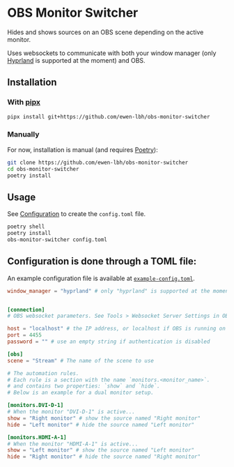 # OBS Monitor Switcher

Hides and shows sources on an OBS scene depending on the active monitor.

Uses websockets to communicate with both your window manager (only [Hyprland](https://hyprland.org) is supported at the moment) and OBS.

## Installation

### With [pipx](https://pipx.pypa.io/)

```bash
pipx install git+https://github.com/ewen-lbh/obs-monitor-switcher
```

### Manually

For now, installation is manual (and requires [Poetry](https://python-poetry.org/)):

```bash
git clone https://github.com/ewen-lbh/obs-monitor-switcher
cd obs-monitor-switcher
poetry install
```

## Usage

See [Configuration](#configuration) to create the `config.toml` file.

```bash
poetry shell
poetry install
obs-monitor-switcher config.toml
```

## Configuration is done through a TOML file:

An example configuration file is available at [`example-config.toml`](./example-config.toml).

```toml
window_manager = "hyprland" # only "hyprland" is supported at the moment


[connection]
# OBS websocket parameters. See Tools > Websocket Server Settings in OBS

host = "localhost" # the IP address, or localhost if OBS is running on the same machine
port = 4455
password = "" # use an empty string if authentication is disabled

[obs]
scene = "Stream" # The name of the scene to use

# The automation rules.
# Each rule is a section with the name `monitors.<monitor_name>`.
# and contains two properties: `show` and `hide`.
# Below is an example for a dual monitor setup.

[monitors.DVI-D-1]
# When the monitor "DVI-D-1" is active...
show = "Right monitor" # show the source named "Right monitor"
hide = "Left monitor" # hide the source named "Left monitor"

[monitors.HDMI-A-1]
# When the monitor "HDMI-A-1" is active...
show = "Left monitor" # show the source named "Left monitor"
hide = "Right monitor" # hide the source named "Right monitor"
```
